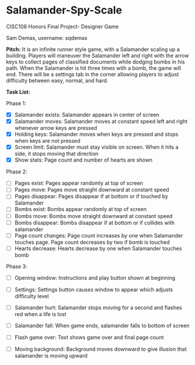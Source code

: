 # Salamander-Spy-Scale
CISC108 Honors Final Project- Designer Game

Sam Demas, username: sqdemas

**Pitch:** It is an infinite runner style game, with a Salamander scaling up a building. 
Players will maneuver the Salamander left and right with the arrow keys to collect pages of classified 
documents while dodging bombs in his path. When the Salamander is hit three times with a bomb, the game
will end. There will be a settings tab in the corner allowing players to adjust difficulty 
between easy, normal, and hard.

**Task List:**

Phase 1:
- [x] Salamander exists: Salamander appears in center of screen
- [x] Salamander moves: Salamander moves at constant speed left and right whenever arrow keys are pressed
- [x] Holding keys: Salamander moves when keys are pressed and stops when keys are not pressed
- [x] Screen limit: Salamander must stay visible on screen. When it hits a side, it stops moving that direction
- [x] Show stats: Page count and number of hearts are shown

Phase 2:
- [ ] Pages exist: Pages appear randomly at top of screen 
- [ ] Pages move: Pages move straight downward at constant speed
- [ ] Pages disappear: Pages disappear if at bottom or if touched by Salamander
- [ ] Bombs exist: Bombs appear randomly at top of screen
- [ ] Bombs move: Bombs move straight downward at constant speed
- [ ] Bombs disappear: Bombs disappear if at bottom or if collides with salamander
- [ ] Page count changes: Page count increases by one when Salamander touches page. Page count decreases by two if bomb is touched
- [ ] Hearts decrease: Hearts decrease by one when Salamander touches bomb 

Phase 3:
- [ ] Opening window: Instructions and play button shown at beginning
- [ ] Settings: Settings button causes window to appear which adjusts difficulty level
- [ ] Salamander hurt: Salamander stops moving for a second and flashes red when a life is lost
- [ ] Salamander fall: When game ends, salamander falls to bottom of screen
- [ ] Flash game over: Text shows game over and final page count
- [ ] Moving background: Background moves downward to give illusion that salamander is moving upward

